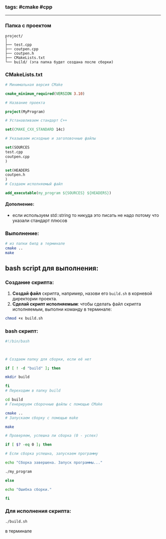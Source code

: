 ### tags: #cmake #cpp 
___
### Папка с проектом
```plaintext
project/
│
├── test.cpp
├── coutpen.cpp
├── coutpen.h
├── CMakeLists.txt
└── build/ (эта папка будет создана после сборки)

```

### CMakeLists.txt
```cmake
# Минимальная версия CMake

cmake_minimum_required(VERSION 3.10)

# Название проекта

project(MyProgram)

# Устанавливаем стандарт C++

set(CMAKE_CXX_STANDARD 14c)

# Указываем исходные и заголовочные файлы

set(SOURCES
test.cpp
coutpen.cpp
)

set(HEADERS
coutpen.h
)
# Создаем исполняемый файл

add_executable(my_program ${SOURCES} ${HEADERS})

```
#### Дополнение:
- если используем std::string то никуда это писать не надо потому что указали стандарт плюсов




### Выполнение:
```bash
# из папки билд в терминале
cmake ..
make
```
## bash script для выполнения:
### Создание скрипта:

1.  **Создай файл** скрипта, например, назови его `build.sh` в корневой директории проекта.
2. **Сделай скрипт исполняемым**: чтобы сделать файл скрипта исполняемым, выполни команду в терминале: 
```bash
chmod +x build.sh
```
### bash скрипт:
```bash
#!/bin/bash

  

# Создаем папку для сборки, если её нет

if [ ! -d "build" ]; then

mkdir build

fi
# Переходим в папку build

cd build
# Генерируем сборочные файлы с помощью CMake

cmake ..
# Запускаем сборку с помощью make

make

# Проверяем, успешна ли сборка (0 - успех)

if [ $? -eq 0 ]; then

# Если сборка успешна, запускаем программу

echo "Сборка завершена. Запуск программы..."

./my_program

else

echo "Ошибка сборки."

fi

```

### Для исполнения скрипта:

```bash
./build.sh
```
в терминале

